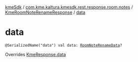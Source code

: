 [kmeSdk](../../index.md) / [com.kme.kaltura.kmesdk.rest.response.room.notes](../index.md) / [KmeRoomNoteRenameResponse](index.md) / [data](./data.md)

# data

`@SerializedName("data") val data: `[`RoomNoteRenameData`](../-room-note-rename-data/index.md)`?`

Overrides [KmeResponse.data](../../com.kme.kaltura.kmesdk.rest.response/-kme-response/data.md)

